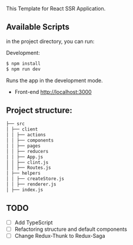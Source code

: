This Template for React SSR Application.

## Available Scripts
in the project directory, you can run:

Development:
```sh
$ npm install
$ npm run dev
```
Runs the app in the development mode.<br>

- Front-end [http://localhost:3000](http://localhost:3000)

## Project structure:
```sh
├── src
│ ├── client
│ │ ├── actions
│ │ ├── components
│ │ ├── pages
│ │ ├── reducers
│ │ ├── App.js
│ │ ├── clint.js
│ │ ├── Routes.js
│ ├── helpers
│ │ ├── createStore.js
│ │ ├── renderer.js
│ ├── index.js
```

## TODO
- [ ] Add TypeScript
- [ ] Refactoring structure and default components
- [ ] Change Redux-Thunk to Redux-Saga
